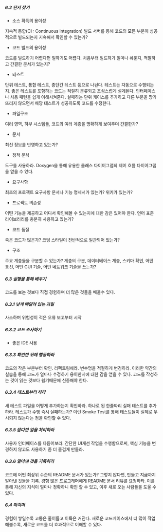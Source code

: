 ##### 6.2 단서 찾기
* 소스 획득의 용이성

지속적 통합(CI : Continuous Integration) 빌드 서버를 통해 
코드의 모든 부분이 성공적으로 빌드되는지 지속해서 확인할 수 있는가?

* 코드 빌드의 용이성

코드를 빌드하기 어렵다면 일하기도 어렵다. 처음부터 빌드하기 얼마나 쉬운지, 적절하고 간결한 문서가 있는지?

* 테스트

단위 테스트, 통합 테스트, 종단간 테스트 등으로 나뉜다. 테스트는 자동으로 수행되는지.
좋은 테스트를 포함하는 코드는 적절히 분류되고 조심스럽게 설계된다. 인터페이스나 사용 패턴을 쉽게 이해시켜준다.
실패하는 단위 케이스를 추가하고 다른 부분을 망가뜨리지 않으면서 해당 테스트가 성공하도록 코드를 수정한다.

* 파일구조

여러 영역, 하부 시스템들, 코드의 여러 계층을 명확하게 보여주며 간결한가?

* 문서

최신 정보를 반영하고 있는가?

* 정적 분석

도구를 사용하라. Doxygen을 통해 유용한 클래스 다이어그램되 제어 흐름 다이어그램을 얻을 수 있다.

* 요구사항

최초의 프로젝트 요구사항 문서나 기능 명세서가 있는가? 위키가 있는가?

* 프로젝트 의존성

어떤 기능을 제공하고 어디서 확인해볼 수 있는지에 대한 감은 있어야 한다.
언어 표준 라이브러리를 충분히 사용하고 있는가?

* 코드 품질

죽은 코드가 많은가? 코딩 스타일이 전반적으로 일관되어 있는가?

* 구조

주요 계층들을 구분할 수 있는가? 계층의 구분, 데이터베이스 계층, 스키마 확인, 어떤 통신, 어떤 GUI 기술, 어떤 네트워크 기술을 쓰는가?

##### 6.3 실행을 통해 배우기

코드를 보는 것보다 직접 경험하며 더 많은 것들을 배울수 있다.

##### 6.3.1 낮게 매달려 있는 과일

사소하며 위험성이 적은 오류 보고부터 시작

##### 6.3.2 코드 조사하기

* 좋은 IDE 사용

##### 6.3.3 확인한 뒤에 행동하라

코드의 작은 부분부터 확인. 리펙토링해라. 변수명을 적절하게 변경하라. 이러한 약간의 실습을 통해 코드가 얼마나 수정하기
용이한지에 대한 감을 얻을 수 있다. 코드를 작성하는 것이 읽는 것보다 쉽기때문에 신중해야 한다.

##### 6.3.4 테스트부터 하라

새 테스트 파일을 어떻게 추가하는지 확인하라. 하나로 된 한줄짜리 실패 테스트를 추가하라.
테스트가 수행 즉시 실패하는가? 이런 Smoke Test를 통해 테스트들이 실제로 무시되지 않는다는 점을 확인할 수 있다.

##### 6.3.5 잡다한 일을 처리하라

사용자 인터페이스를 다듬어보라. 간단한 UI개선 작업을 수행함으로써, 핵심 기능을 변경하지 않고도 사용하기 좀 더 즐겁게 만들라.

##### 6.3.6 알아낸 것을 기록하라

코드에 어떤 최상위 수준의 README 문서가 있는가? 그렇지 않다면, 만들고 지금까지 알아낸 것들을 기록.
경험 많은 프로그래머에게 README 문서 리뷰를 요청하라. 이를 통해 자신의 지식이 얼마나 정확하니 확인 할 수 있고,
이후 새로 오는 사람들을 도울 수 있다.

##### 6.4 마치며

경험이 쌓일수록 고통은 줄어들고 이득은 커진다. 새로운 코드베이스에서 더 많이 작업해볼수록, 새로운 코드를 더 효과적으로 이해할 수 있다.


